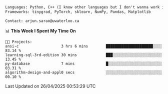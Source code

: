 ```txt
Languages: Python, C++ (I know other languages but I don't wanna work in em)
Frameworks: tinygrad, PyTorch, sklearn, NumPy, Pandas, Matplotlib

Contact: arjun.sarao@uwaterloo.ca
```

<!--START_SECTION:waka-->
📊 **This Week I Spent My Time On** 

```text
🐱‍💻 Projects: 
ansi-c                   3 hrs 6 mins        █████████████████████░░░░   83.14 % 
learning-sql-3rd-edition 30 mins             ███░░░░░░░░░░░░░░░░░░░░░░   13.45 % 
py-database              7 mins              █░░░░░░░░░░░░░░░░░░░░░░░░   03.31 % 
algorithm-design-and-appl0 secs              ░░░░░░░░░░░░░░░░░░░░░░░░░   00.10 % 
```


 Last Updated on 26/04/2025 00:53:29 UTC
<!--END_SECTION:waka-->
